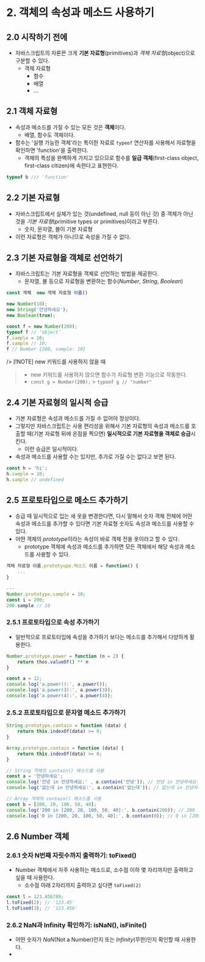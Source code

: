 # 2. 객체의 속성과 메소드 사용하기
## 2.0 시작하기 전에
- 자바스크립트의 자룐믄 크게 **기본 자료형**(primitives)과 *객체 자료형*(object)으로 구분할 수 있다.
	- 객체 자료형
		- 함수
		- 배열
		- ...

## 2.1 객체 자료형
- 속성과 메소드를 가질 수 있는 모든 것은 **객체**이다.
	- 배열, 함수도 객체이다.
- 함수는 '실행 가능한 객체'라는 특이한 자료로 `typeof` 연산자를 사용해서 자료형을 확인하면 'function'을 출력한다.
	- 객체의 특성을 완벽하게 가지고 있으므로 함수를 **일급 객체**(first-class object, first-class citizen)에 속한다고 표현한다.
```javascript
typeof b /// 'function'
```

## 2.2 기본 자료형
- 자바스크립트에서 실체가 있는 것(undefined, null 등이 아닌 것) 중 객체가 아닌 것을 *기본 자료형*(primitive types or primitives)이라고 부른다.
	- 숫자, 문자열, 불이 기본 자료형
- 이런 자료형은 객체가 아니므로 속성을 가질 수 없다.

## 2.3 기본 자료형을 객체로 선언하기
- 자바스크립트는 기본 자료형을 객체로 선언하는 방법을 제공한다.
	- 문자열, 불 등으로 자료형을 변환하는 함수(*Number*, *String*, *Boolean*)
```javascript
const 객체  new 객체 자료형 이름()

new Number(10);
new String('안녕하세요');
new Boolean(true);
```

```javascript
const f = new Number(200);
typeof f // 'object'
f.sample = 10;
f.sample // 10;
f // Number {200, sample: 10}
```

/> [!NOTE] new 키워드를 사용하지 않을 때
> - new 키워드를 사용하지 않으면 함수가 자료형 변환 기능으로 작동한다.
> - `const g = Number(200);` > `typeof g // "number"`

## 2.4 기본 자료형의 일시적 승급
- 기본 자료형은 속성과 메소드를 가질 수 없어야 정상이다.
- 그렇지만 자바스크립트는 사용 편리성을 위해서 기본 자료형의 속성과 메소드를 호출할 때(기본 자료형 뒤에 온점을 찍으면) **일시적으로 기본 자료형을 객체로 승급**시킨다.
	- 이런 승급은 일시적이다.
- 속성과 메소드를 사용할 수는 있지만, 추가로 가질 수는 없다고 보면 된다.
```javascript
const h = 'hi';
h.sample = 10;
h.sample // undefined
```

## 2.5 프로토타입으로 메소드 추가하기
- 승급 때 일시적으로 입는 새 옷을 변경한다면, 다시 말해서 숫자 객체 전체에 어떤 속성과 메소드를 추가할 수 있다면 기본 자료형 숫자도 속성과 메소드를 사용할 수 있다.
- 어떤 객체의 *prototype*이라는 속성이 바로 객체 전용 옷이라고 할 수 있다.
	- prototype 객체에 속성과 메소드를 추가하면 모든 객체에서 해당 속성과 메소드를 사용할 수 있다.
```javascript
객체 자료형 이름.prototyupe.메소드 이름 = function() {
	...
}

---
Number.prototype.sample = 10;
const i = 200;
200.sample // 10
```

### 2.5.1 프로토타입으로 속성 추가하기
- 일반적으로 프로토타입에 속성을 추가하기 보다는 메소드를 추가해서 다양하게 활용한다.
```javascript
Number.prototype.power = function (n = 2) {
	return thos.valueOf() ** n
}

const a = 12;
console.log('a.power():', a.power());
console.log('a.power(3):', a.power(3));
console.log('a.power(4):', a.power(4));
```

### 2.5.2 프로토타입으로 문자열 메소드 추가하기
```javascript
String.prototype.contain = function (data) {
	return this.indexOf(data) >= 0;
}

Array.prototype.contain = function (data) {
	return this.indexOf(data) >= 0;
}

// String 객체의 contain() 메소드를 사용
const a = '안녕하세요';
console.log('안녕 in 안녕하세요:' , a.contain('안녕')); // 안녕 in 안녕하세요: true
console.log('없는데 in 안녕하세요:', a.contain('없는데')); // 없는데 in 안녕하세요: false

// Array 객체의 contain() 메소드를 사용
const b = [200, 20, 100, 50, 40];
console.log('200 in [200, 20, 100, 50, 40]:', b.contain(200)); // 200 in [200, 20, 100, 50, 40]: true
console.log('0 in [200, 20, 100, 50, 40]:', b.contain(0)); // 0 in [200, 20, 100, 50, 40]: false
```

## 2.6 Number 객체
### 2.6.1 숫자 N번째 자릿수까지 출력하기: toFixed()
- Number 객체에서 자주 사용하는 메소드로, 소수점 이하 몇 자리까지만 출력하고 싶을 때 사용한다.
	- 소수점 아래 2자리까지 출력하고 싶다면 `toFixed(2)`
```javascript
const l = 123.456789;
l.toFixed(2); // '123.45'
l.toFixed(3); // '123.456'
```

### 2.6.2 NaN과 Infinity 확인하기: isNaN(), isFinite()
- 어떤 숫자가 *NaN*(Not a Number)인지 또는 *Infinity*(무한)인지 확인할 때 사용한다.
- 